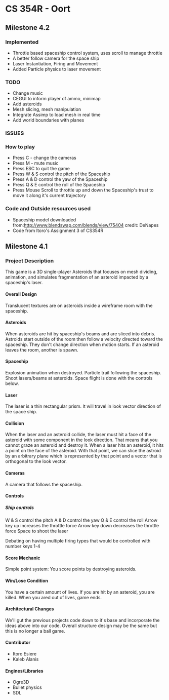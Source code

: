 # CS 354R - Oort

## Milestone 4.2

### Implemented
* Throttle based spaceship control system, uses scroll to manage throttle
* A better follow camera for the space ship
* Laser Instantiation, Firing and Movement
* Added Particle physics to laser movement

### TODO
* Change music
* CEGUI to inform player of ammo, minimap
* Add asteroids
* Mesh slicing, mesh manipulation
* Integrate Assimp to load mesh in real time
* Add world boundaries with planes

### ISSUES


### How to play
* Press C - change the cameras
* Press M - mute music
* Press ESC to quit the game
* Press W & S control the pitch of the Spaceship
* Press A & D control the yaw  of the Spaceship
* Press Q & E control the roll of the Spaceship
* Press Mouse Scroll to throttle up and down the Spaceship's trust to move it along it's current trajectory


### Code and Outside resources used
* Spaceship model downloaded from:http://www.blendswap.com/blends/view/75404 credit: DeNapes
* Code from Itoro's Assignment 3 of CS354R

## Milestone 4.1

### Project Description

This game is a 3D single-player Asteroids that focuses on mesh dividing, animation, and simulates fragmentation of an asteroid impacted by a spaceship's laser.

#### Overall Design

Translucent textures are on asteroids inside a wireframe room with the spaceship. 

#### Asteroids

When asteroids are hit by spaceship's beams and are sliced into debris. Astroids start outside of the room then follow a velocity directed toward the spaceship. They don't change direction when motion starts. If an asteroid leaves the room, another is spawn. 

#### Spaceship

Explosion animation when destroyed. Particle trail following the spaceship. Shoot lasers/beams at asteroids. Space flight is done with the controls below. 

#### Laser

The laser is a thin rectangular prism. It will travel in look vector direction of the space ship. 

#### Collision

When the laser and an asteroid collide, the laser must hit a face of the asteroid with some component in the look direction. That means that you cannot graze an asteroid and destroy it. When a laser hits an asteroid, it hits a point on the face of the asteroid. With that point, we can slice the astroid by an arbitrary plane which is represented by that point and a vector that is orthogonal to the look vector.

#### Cameras

A camera that follows the spaceship. 

#### Controls 

##### Ship controls
W & S control the pitch 
A & D control the yaw 
Q & E control the roll 
Arrow key up increases the throttle force
Arrow key down decreases the throttle force
Space to shoot the laser

Debating on having multiple firing types that would be controlled with number keys 1-4

#### Score Mechanic 

Simple point system: You score points by destroying asteroids.

#### Win/Lose Condition

You have a certain amount of lives. If you are hit by an asteroid, you are killed. When you ared out of lives, game ends. 

#### Architectural Changes

We'll gut the previous projects code down to it's base and incorporate the ideas above into our code. Overall structure design may be the same but this is no longer a ball game. 

#### Contributor
* Itoro Esiere
* Kaleb Alanis

#### Engines/Libraries
* Ogre3D
* Bullet physics
* SDL